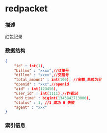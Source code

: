 # redpacket

### 描述

红包记录

### 数据结构

```json
{
    "id" : int(1),
    "billno" : "xxxx",//订单号
    "dillno" : "xxxx",//交易号
    "total_amount" : int(100), //金额,单位为分
    "openid" : "xxx",//openid
    "aid" : int(123456),
    "user_id" : int(1111),//作者id
    "add_time" : bigint(1343842713000),
    "status" : 1, //1 成功 0 失败
    "agent" : "xxx"
}

```

### 索引信息

```json

```